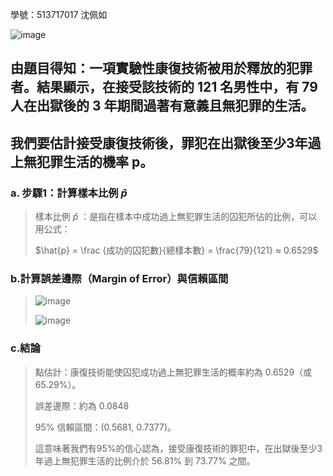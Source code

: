 學號：513717017 沈佩如

![image](https://github.com/user-attachments/assets/ff44a711-68f9-45f1-8bd7-eccf94f656a3)

## 由題目得知：一項實驗性康復技術被用於釋放的犯罪者。結果顯示，在接受該技術的 121 名男性中，有 79 人在出獄後的 3 年期間過著有意義且無犯罪的生活。

## 我們要估計接受康復技術後，罪犯在出獄後至少3年過上無犯罪生活的機率 p。

### a. 步驟1：計算樣本比例  $\hat{p}$
>
>樣本比例 $\hat{p}$ ：是指在樣本中成功過上無犯罪生活的囚犯所佔的比例，可以用公式：
>
>$\hat{p} = \frac {成功的囚犯數}{總樣本數} = \frac{79}{121} ≈ 0.6529$
>
### b.計算誤差邊際（Margin of Error）與信賴區間
>
>![image](https://github.com/user-attachments/assets/e418adcc-7861-441d-8491-a5cc596548ac)
>
>![image](https://github.com/user-attachments/assets/73bcdada-d413-4970-80c3-2adf65d025a7)
>
### c.結論
>
>點估計：康復技術能使囚犯成功過上無犯罪生活的概率約為 0.6529（或 65.29%）。 
>
>誤差邊際：約為 0.0848
>
>95% 信賴區間：(0.5681, 0.7377)。
>
>這意味著我們有95%的信心認為，接受康復技術的罪犯中，在出獄後至少3年過上無犯罪生活的比例介於 56.81% 到 73.77% 之間。
>
